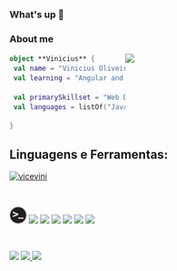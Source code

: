 ### What's up 👋


### About me

<img align="right" width="300" src="https://i2.wp.com/allhtaccess.info/wp-content/uploads/2018/03/programming.gif?fit=1281%2C716&ssl=1" />

```kotlin
object **Vinicius** {
 val name = "Vinicius Oliveira"
 val learning = "Angular and Java"
 
 val primarySkillset = "Web Development"
 val languages = listOf("JavaScript", "Angular", "Node", "React", "SQL", "Java") 

}
```

## **Linguagens e Ferramentas:**  

[![vicevini](https://github-readme-stats.vercel.app/api/top-langs/?username=vicevini&hide=html&layout=compact&theme=dark)](https://github.com/vicevini/)

<br>

<code><img height="30" src="https://raw.githubusercontent.com/github/explore/80688e429a7d4ef2fca1e82350fe8e3517d3494d/topics/terminal/terminal.png"></code>
<code><img height="30" src="https://img.shields.io/badge/HTML5-E34F26?style=for-the-badge&logo=html5&logoColor=white"></code>
<code><img height="30" src="https://img.shields.io/badge/CSS3-1572B6?style=for-the-badge&logo=css3&logoColor=white"></code>
<code><img height="30" src="https://img.shields.io/badge/JavaScript-F7DF1E?style=for-the-badge&logo=javascript&logoColor=black"></code>
<code><img height="30" src="https://img.shields.io/badge/TypeScript-007ACC?style=for-the-badge&logo=typescript&logoColor=white"></code>
<code><img height="30" src="https://img.shields.io/badge/AngularJS-E23237?style=for-the-badge&logo=angularjs&logoColor=white"></code>
<code><img height="30" src="https://img.shields.io/badge/React-20232A?style=for-the-badge&logo=react&logoColor=61DAFB"></code>

<br> 

<a href="https://twitter.com/viniciusgg_"><img  src="https://img.shields.io/badge/Twitter-1DA1F2?style=for-the-badge&logo=twitter&logoColor=white"/></a>
<a href="https://www.instagram.com/vinioliveir.a/"><img  src="https://img.shields.io/badge/Instagram-E4405F?style=for-the-badge&logo=instagram&logoColor=white"/> </a>
<a href="https://www.linkedin.com/in/vicevini/"> <img src="https://img.shields.io/badge/LinkedIn-0077B5?style=for-the-badge&logo=linkedin&logoColor=white"/> </a>

<!--

### Hi there 👋
 
**Vicevini/vicevini** is a ✨ _special_ ✨ repository because its `README.md` (this file) appears on your GitHub profile.

Here are some ideas to get you started:

- 🔭 I’m currently working on ...
- 🌱 I’m currently learning ...
- 👯 I’m looking to collaborate on ...
- 🤔 I’m looking for help with ...
- 💬 Ask me about ...
- 📫 How to reach me: ...
- 😄 Pronouns: ...
- ⚡ Fun fact: ...

[twitter]: https://twitter.com/viniciusgg_
[instagram]: https://www.instagram.com/vinioliveir.a/
[linkedin]: https://www.linkedin.com/in/vicevini/
<br>

#### Rede Sociais!

🐦 [twitter][twitter] **|** 
📷 [instagram][instagram] **|** 
👔 [linkedin][linkedin]
-->
